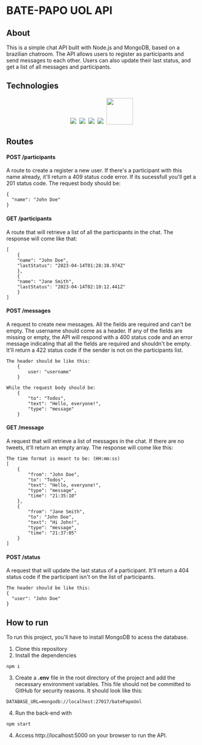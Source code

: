 # BATE-PAPO UOL API

## About

This is a simple chat API built with Node.js and MongoDB, based on a brazilian chatroom. The API allows users to register as participants and send messages to each other. Users can also update their last status, and get a list of all messages and participants.

## Technologies

<p align='center'>
<img style='margin: 2px;' src='https://img.shields.io/badge/Node.js-43853D?style=for-the-badge&logo=node.js&logoColor=white'/>
<img style='margin: 2px;' src='https://img.shields.io/badge/JavaScript-F7DF1E?style=for-the-badge&logo=javascript&logoColor=black'/>
<img style='margin: 2px;' src='https://img.shields.io/badge/express.js-%23404d59.svg?style=for-the-badge&logo=express&logoColor=%2361DAFB'/>
<img style='margin: 2px;' src='https://img.shields.io/badge/MongoDB-%234ea94b.svg?style=for-the-badge&logo=mongodb&logoColor=white'>
<img style='margin: 2px; width:70px' src='https://img.shields.io/badge/NPM-%23CB3837.svg?style=for-the-badge&logo=npm&logoColor=white/'>
</p>

## Routes

#### <span style='font-weight:bold;'>POST</span> /participants

A route to create a register a new user. If there's a participant with this name already, it'll return a 409 status code error. If its sucessfull you'll get a 201 status code. The request body should be:

```
{
  "name": "John Doe"
}
```

#### <span style='font-weight:bold;'>GET</span> /participants

A route that will retrieve a list of all the participants in the chat. The response will come like that:

```
[  
    {
    "name": "John Doe",
    "lastStatus": "2023-04-14T01:28:38.974Z"  
    },
    {
    "name": "Jane Smith",
    "lastStatus": "2023-04-14T02:10:12.441Z"  
    }
]
```

#### <span style='font-weight:bold;'>POST</span> /messages

A request to create new messages. All the fields are required and can't be empty. The username should come as a header. If any of the fields are missing or empty, the API will respond with a 400 status code and an error message indicating that all the fields are required and shouldn't be empty. It'll return a 422 status code if the sender is not on the participants list.

```
The header should be like this:
	{
		user: "username"
	}
```

```
While the request body should be:
    {
        "to": "Todos",
        "text": "Hello, everyone!",
        "type": "message"
    }
```

#### <span style='font-weight:bold;'>GET</span> /message

A request that will retrieve a list of messages in the chat. If there are no tweets, it'll return an empty array. The response will come like this:

```
The time format is meant to be: (HH:mm:ss)
[
	{
        "from": "John Doe",
        "to": "Todos",
        "text": "Hello, everyone!",
        "type": "message",
        "time": "21:35:10" 
	},
	{
        "from": "Jane Smith",
        "to": "John Doe",
        "text": "Hi John!",
        "type": "message",
        "time": "21:37:05"
	}
]
```

#### <span style='font-weight:bold;'>POST</span> /status

A request that will update the last status of a participant. It'll return a 404 status code if the participant isn't on the list of participants.

```
The header should be like this:
{
  "user": "John Doe"
}
```

## How to run

To run this project, you'll have to install MongoDB to acess the database.

1. Clone this repository
2. Install the dependencies

```
npm i
```

3. Create a **.env** file in the root directory of the project and add the necessary environment variables. This file should not be committed to GitHub for security reasons. It should look like this:

```
DATABASE_URL=mongodb://localhost:27017/batePapoUol
```

4. Run the back-end with

```
npm start
```

4. Access http://localhost:5000 on your browser to run the API.

